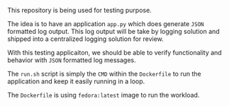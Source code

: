 This repository is being used for testing purpose.

The idea is to have an application `app.py` which does generate `JSON` formatted log output.
This log output will be take by logging solution and shipped into a centralized logging solution
for review.

With this testing applicaiton, we should be able to verify functionality and behavior with `JSON` formatted
log messages.

The `run.sh` script is simply the `CMD` within the `Dockerfile` to run the application
and keep it easily running in a loop.

The `Dockerfile` is using `fedora:latest` image to run the workload.